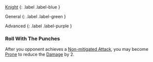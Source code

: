 
[Knight](Game/Knight)
{: .label .label-blue }

General
{: .label .label-green }

Advanced
{: .label .label-purple }

### Roll With The Punches

After you opponent achieves a [Non-mitigated Attack](Core/Terminology#Non-mitigated%20Attack), you may become [Prone](Game/Core/Effects#Prone) to reduce the [Damage](Core/Terminology#Damage) by 2.